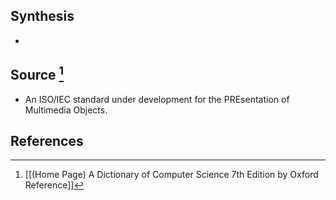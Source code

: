 ## Synthesis
- 
## Source [^1]
- An ISO/IEC standard under development for the PREsentation of Multimedia Objects.
## References

[^1]: [[(Home Page) A Dictionary of Computer Science 7th Edition by Oxford Reference]]